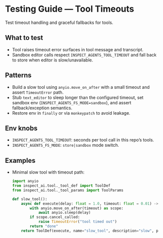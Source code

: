 # Testing Guide — Tool Timeouts

Test timeout handling and graceful fallbacks for tools.

## What to test
- Tool raises timeout error surfaces in tool message and transcript.
- Sandbox editor calls respect `INSPECT_AGENTS_TOOL_TIMEOUT` and fall back to store when editor is slow/unavailable.

## Patterns
- Build a slow tool using `anyio.move_on_after` with a small timeout and assert `TimeoutError` path.
- Stub `text_editor` to sleep longer than the configured timeout, set sandbox env (`INSPECT_AGENTS_FS_MODE=sandbox`), and assert fallback/exception semantics.
- Restore env in `finally` or via `monkeypatch` to avoid leakage.

## Env knobs
- `INSPECT_AGENTS_TOOL_TIMEOUT`: seconds per tool call in this repo’s tools.
- `INSPECT_AGENTS_FS_MODE`: `store|sandbox` mode switch.

## Examples
- Minimal slow tool with timeout path:
  ```python
  import anyio
  from inspect_ai.tool._tool_def import ToolDef
  from inspect_ai.tool._tool_params import ToolParams

  def slow_tool():
      async def execute(delay: float = 1.0, timeout: float = 0.01) -> str:
          with anyio.move_on_after(timeout) as scope:
              await anyio.sleep(delay)
          if scope.cancel_called:
              raise TimeoutError("tool timed out")
          return "done"
      return ToolDef(execute, name="slow_tool", description="slow", parameters=ToolParams()).as_tool()
  ```
